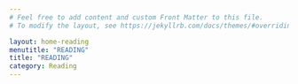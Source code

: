 ```yaml
---
# Feel free to add content and custom Front Matter to this file.
# To modify the layout, see https://jekyllrb.com/docs/themes/#overriding-theme-defaults

layout: home-reading
menutitle: "READING"
title: "READING"
category: Reading
---
```

